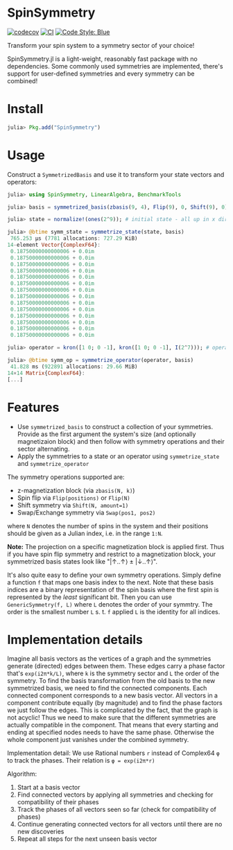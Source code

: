 # SpinSymmetry

[![codecov](https://codecov.io/gh/abraemer/SpinSymmetry.jl/branch/main/graph/badge.svg?token=XN6TT95A53)](https://codecov.io/gh/abraemer/SpinSymmetry.jl)
[![CI](https://github.com/abraemer/SpinSymmetry.jl/actions/workflows/ci.yml/badge.svg)](https://github.com/abraemer/SpinSymmetry.jl/actions/workflows/ci.yml)
[![Code Style: Blue](https://img.shields.io/badge/code%20style-blue-4495d1.svg)](https://github.com/invenia/BlueStyle)

Transform your spin system to a symmetry sector of your choice!

SpinSymmetry.jl is a light-weight, reasonably fast package with no dependencies. Some commonly used symmetries are implemented, there's support for user-defined symmetries and every symmetry can be combined!

# Install
```julia
julia> Pkg.add("SpinSymmetry")
```

# Usage
Construct a `SymmetrizedBasis` and use it to transform your state vectors and operators:
```julia
julia> using SpinSymmetry, LinearAlgebra, BenchmarkTools

julia> basis = symmetrized_basis(zbasis(9, 4), Flip(9), 0, Shift(9), 0);

julia> state = normalize!(ones(2^9)); # initial state - all up in x direction

julia> @btime symm_state = symmetrize_state(state, basis)
 765.253 μs (7781 allocations: 727.29 KiB)
14-element Vector{ComplexF64}:
 0.18750000000000006 + 0.0im
 0.18750000000000006 + 0.0im
 0.18750000000000006 + 0.0im
 0.18750000000000006 + 0.0im
 0.18750000000000006 + 0.0im
 0.18750000000000006 + 0.0im
 0.18750000000000006 + 0.0im
 0.18750000000000006 + 0.0im
 0.18750000000000006 + 0.0im
 0.18750000000000006 + 0.0im
 0.18750000000000006 + 0.0im
 0.18750000000000006 + 0.0im
 0.18750000000000006 + 0.0im
 0.18750000000000006 + 0.0im

julia> operator = kron([1 0; 0 -1], kron([1 0; 0 -1], I(2^7))); # operator Z ⊗ Z ⊗ 𝟙 ⊗ .. ⊗ 𝟙

julia> @btime symm_op = symmetrize_operator(operator, basis)
 41.828 ms (922891 allocations: 29.66 MiB)
14×14 Matrix{ComplexF64}:
[...]
```

# Features
- Use `symmetrized_basis` to construct a collection of your symmetries. Provide as the first argument the system's size (and optionally magnetizaion block) and then follow with symmetry operations and their sector alternating.
- Apply the symmetries to a state or an operator using `symmetrize_state` and `symmetrize_operator`

The symmetry operations supported are:
- z-magnetization block (via `zbasis(N, k)`)
- Spin flip via `Flip(positions)` or `Flip(N)`
- Shift symmetry via `Shift(N, amount=1)`
- Swap/Exchange symmetry via `Swap(pos1, pos2)`

where `N` denotes the number of spins in the system and their positions should be given as a Julian index, i.e. in the range `1:N`.

**Note:** The projection on a specific magnetization block is applied first. Thus if you have spin flip symmetry and restrict to a magnetization block, your symmetrized basis states look like "|↑..↑⟩ ± |↓..↑⟩".

It's also quite easy to define your own symmetry operations. 
Simply define a function `f` that maps one basis index to the next.
Note that these basis indices are a binary representation of the spin basis where the first spin is represented by the *least* significant bit.
Then you can use `GenericSymmetry(f, L)` where `L` denotes the order of your symmtry.
The order is the smallest number `L` s. t. `f` applied `L` is the identity for all indices.

# Implementation details
Imagine all basis vectors as the vertices of a graph and the symmetries generate
(directed) edges between them. These edges carry a phase factor that's `exp(i2π*k/L)`,
where `k` is the symmetry sector and `L` the order of the symmetry.
To find the basis transformation from the old basis to the new symmetrized basis,
we need to find the connected components. Each connected component corresponds to a
new basis vector. All vectors in a component contribute equally (by magnitude) and to
find the phase factors we just follow the edges.
This is complicated by the fact, that the graph is not acyclic! Thus we need to make
sure that the different symmetries are actually compatible in the component. That
means that every starting and ending at specified nodes needs to have the same phase.
Otherwise the whole component just vanishes under the combined symmetry.

Implementation detail:
We use Rational numbers `r` instead of Complex64 `φ` to track the phases. Their relation is
`φ = exp(i2π*r)`

Algorithm:
1. Start at a basis vector
2. Find connected vectors by applying all symmetries and checking for compatibility
of their phases
3. Track the phases of all vectors seen so far (check for compatibility of phases)
4. Continue generating connected vectors for all vectors until there are no new discoveries
5. Repeat all steps for the next unseen basis vector